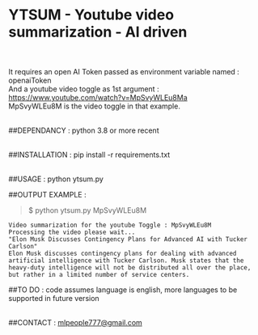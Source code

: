 # YTSUM - Youtube video summarization - AI driven <BR><BR>

It requires an open AI Token passed as environment variable named : openaiToken <BR>
And a youtube video toggle as 1st argument : https://www.youtube.com/watch?v=MpSvyWLEu8Ma <BR>
MpSvyWLEu8M is the video toggle in that example.<BR><BR>

##DEPENDANCY :
python 3.8 or more recent<BR><BR>

##INSTALLATION :
pip install -r requirements.txt<BR><BR>

##USAGE :
python ytsum.py <toggle>

##OUTPUT EXAMPLE :
>$ python ytsum.py MpSvyWLEu8M
```
Video summarization for the youtube Toggle : MpSvyWLEu8M
Processing the video please wait...
"Elon Musk Discusses Contingency Plans for Advanced AI with Tucker Carlson"
Elon Musk discusses contingency plans for dealing with advanced artificial intelligence with Tucker Carlson. Musk states that the heavy-duty intelligence will not be distributed all over the place, but rather in a limited number of service centers.
```
##TO DO :
code assumes language is english, more languages to be supported in future version<BR><BR>

##CONTACT :
mlpeople777@gmail.com<BR>
